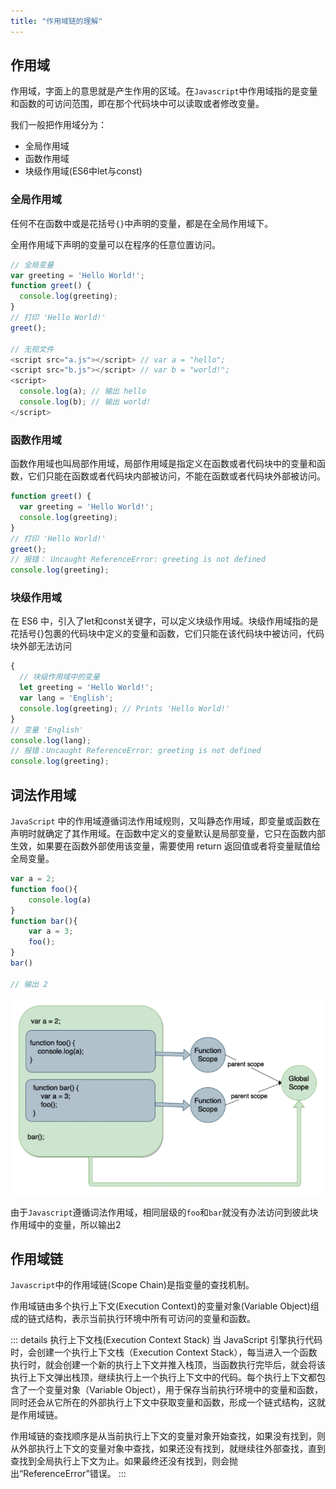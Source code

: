 ```yaml
---
title: "作用域链的理解"
---
```


## 作用域

作用域，字面上的意思就是产生作用的区域。在`Javascript`中作用域指的是<span class="e-1">变量</span>和<span class="e-1">函数</span>的<span class="e-1">可访问范围</span>，即在那个代码块中可以读取或者修改变量。

我们一般把作用域分为：

- 全局作用域
- 函数作用域
- 块级作用域(ES6中<span class="e-1">let</span>与<span class="e-1">const</span>)

### 全局作用域

任何不在函数中或是花括号`{}`中声明的变量，都是在全局作用域下。

全用作用域下声明的变量可以在程序的任意位置访问。

```js
// 全局变量
var greeting = 'Hello World!';
function greet() {
  console.log(greeting);
}
// 打印 'Hello World!'
greet();

// 无视文件
<script src="a.js"></script> // var a = "hello";
<script src="b.js"></script> // var b = "world!";
<script>
  console.log(a); // 输出 hello
  console.log(b); // 输出 world!
</script>
```

### 函数作用域

函数作用域也叫局部作用域，局部作用域是指定义在函数或者代码块中的变量和函数，它们只能在函数或者代码块内部被访问，不能在函数或者代码块外部被访问。

```js
function greet() {
  var greeting = 'Hello World!';
  console.log(greeting);
}
// 打印 'Hello World!'
greet();
// 报错： Uncaught ReferenceError: greeting is not defined
console.log(greeting);
```

### 块级作用域

在 ES6 中，引入了<span class="e-1">let</span>和<span class="e-1">const</span>关键字，可以定义块级作用域。块级作用域指的是花括号<span class="e-1">{}</span>包裹的代码块中定义的变量和函数，它们只能在该代码块中被访问，代码块外部无法访问

```js
{
  // 块级作用域中的变量
  let greeting = 'Hello World!';
  var lang = 'English';
  console.log(greeting); // Prints 'Hello World!'
}
// 变量 'English'
console.log(lang);
// 报错：Uncaught ReferenceError: greeting is not defined
console.log(greeting);
```

## 词法作用域

`JavaScript` 中的作用域遵循词法作用域规则，又叫静态作用域，即变量或函数在<span class="e-1">声明时就确定了其作用域</span>。在函数中定义的变量默认是局部变量，它只在函数内部生效，如果要在函数外部使用该变量，需要使用 return 返回值或者将变量赋值给全局变量。

```js
var a = 2;
function foo(){
    console.log(a)
}
function bar(){
    var a = 3;
    foo();
}
bar()

// 输出 2
```

![scope](./images/scope.png)

由于`Javascript`遵循词法作用域，相同层级的`foo`和`bar`就没有办法访问到彼此块作用域中的变量，所以输出2

## 作用域链

`Javascript`中的作用域链(Scope Chain)是指变量的查找机制。

作用域链由多个执行上下文(Execution Context)的变量对象(Variable Object)组成的链式结构，表示当前执行环境中所有可访问的变量和函数。

::: details 执行上下文栈(Execution Context Stack)
当 JavaScript 引擎执行代码时，会创建一个执行上下文栈（Execution Context Stack），每当进入一个函数执行时，就会创建一个新的执行上下文并推入栈顶，当函数执行完毕后，就会将该执行上下文弹出栈顶，继续执行上一个执行上下文中的代码。每个执行上下文都包含了一个变量对象（Variable Object），用于保存当前执行环境中的变量和函数，同时还会从它所在的外部执行上下文中获取变量和函数，形成一个链式结构，这就是作用域链。 
 
作用域链的查找顺序是从当前执行上下文的变量对象开始查找，如果没有找到，则从外部执行上下文的变量对象中查找，如果还没有找到，就继续往外部查找，直到查找到全局执行上下文为止。如果最终还没有找到，则会抛出“ReferenceError”错误。
:::